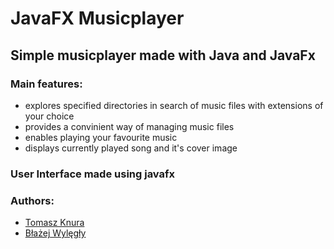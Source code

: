 # JavaFX Musicplayer
## Simple musicplayer made with Java and JavaFx
### Main features: </br>
* explores specified directories in search of music files with extensions of your choice
* provides a convinient way of managing music files
* enables playing your favourite music
* displays currently played song and it's cover image

### User Interface made using javafx </br>

### Authors: </br>
* [Tomasz Knura](https://github.com/tknura)</br>
* [Błażej Wylęgły](https://github.com/bwylegly)</br>
